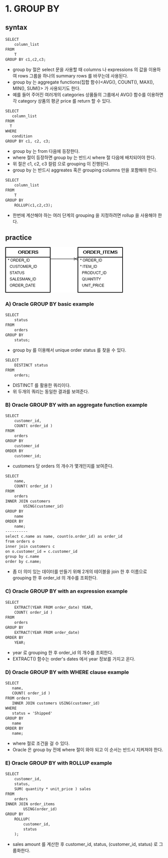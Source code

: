 # 1. GROUP BY
## syntax
```oracle-sql
SELECT
    column_list
FROM
    T
GROUP BY c1,c2,c3;
```
- group by 절은 select 문을 사용할 때 columns 나 expressions 의 값을 이용하여 rows 그룹을 하나의 summary rows 를 바꾸는데 사용된다.
- group by 는 aggregate functions(집합 함수)<AVG(), COUNT(), MAX(), MIN(), SUM()> 가 사용되기도 한다.
- 예를 들어 주어진 여러개의 categories 상품들의 그룹에서 AVG() 함수를 이용하면 각 category 상품의 평균 price 를 return 할 수 있다.

```oracle-sql
SELECT 
   column_list 
FROM 
  T 
WHERE 
   condition
GROUP BY c1, c2, c3;
```
- group by 는 from 다음에 등장한다.
- where 절이 등장하면 group by 는 반드시 where 절 다음에 배치되어야 한다.
- 위 절은 c1, c2, c3 컬럼 으로 grouping 이 진행된다.
- group by 는 반드시 aggreates 혹은 grouping columns 만을 포함해야 한다.

```oracle-sql
SELECT
    column_list
FROM
    T
GROUP BY
    ROLLUP(c1,c2,c3);
```
- 한번에 계산해야 하는 여러 단계의 grouping 을 지정하려면 rollup 을 사용해야 한다.

## practice
![order_orderItems.png](..%2F..%2Fimages_erd%2Forder_orderItems.png)

### A) Oracle GROUP BY basic example
```oracle-sql
SELECT
    status
FROM
    orders
GROUP BY
    status;
```
- group by 를 이용해서 unique order status 를 찾을 수 있다.

```oracle-sql
SELECT
    DISTINCT status
FROM
    orders;
```
- DISTINCT 를 활용한 쿼리이다.
- 위 두개의 쿼리는 동일한 결과를 보여준다.

### B) Oracle GROUP BY with an aggregate function example
```oracle-sql
SELECT
    customer_id,
    COUNT( order_id )
FROM
    orders
GROUP BY
    customer_id
ORDER BY
    customer_id;
```
- customers 당 orders 의 개수가 몇개인지를 보여준다.

```oracle-sql
SELECT
    name,
    COUNT( order_id )
FROM
    orders
INNER JOIN customers
        USING(customer_id)
GROUP BY
    name
ORDER BY
    name;
----------
select c.name as name, count(o.order_id) as order_id
from orders o
inner join customers c 
on o.customer_id = c.customer_id
group by c.name
order by c.name;
```
- 좀 더 의미 있는 데이터를 만들기 위해 2개의 테이블을 join 한 후 이름으로 grouping 한 후 order_id 의 개수를 조회한다. 

### C) Oracle GROUP BY with an expression example
```oracle-sql
SELECT
    EXTRACT(YEAR FROM order_date) YEAR,
    COUNT( order_id )
FROM
    orders
GROUP BY
    EXTRACT(YEAR FROM order_date)
ORDER BY
    YEAR;
```
- year 로 grouping 한 후 order_id 의 개수를 조회한다.
- EXTRACT() 함수는 order's dates 에서 year 정보를 가지고 온다.

### D) Oracle GROUP BY with WHERE clause example
```oracle-sql
SELECT 
   name, 
   COUNT( order_id ) 
FROM orders 
   INNER JOIN customers USING(customer_id) 
WHERE 
   status = 'Shipped'
GROUP BY 
   name 
ORDER BY 
   name;
```
- where 절로 조건을 걸 수 있다.
- Oracle 은 group by 전에 where 절이 와야 되고 이 순서는 반드시 지켜져야 한다.

### E) Oracle GROUP BY with ROLLUP example
```oracle-sql
SELECT
    customer_id,
    status,
    SUM( quantity * unit_price ) sales
FROM
    orders
INNER JOIN order_items
        USING(order_id)
GROUP BY
    ROLLUP(
        customer_id,
        status
    );
```
-  sales amount 를 계산한 후 customer_id, status, (customer_id, status) 로 그룹화한다.


